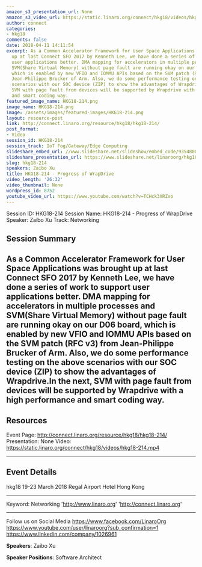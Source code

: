 ```yaml
---
amazon_s3_presentation_url: None
amazon_s3_video_url: https://static.linaro.org/connect/hkg18/videos/hkg18-214.mp4
author: connect
categories:
- hkg18
comments: false
date: 2018-04-11 14:11:54
excerpt: As a Common Accelerator Framework for User Space Applications was brought
  up at last Connect SFO 2017 by Kenneth Lee, we have done a series of work to support
  user applications better. DMA mapping for accelerators in multiple processes and
  SVM(Share Virtual Memory) without page fault are running okay on our D06 board,
  which is enabled by new VFIO and IOMMU APIs based on the SVM patch (RFC v3) from
  Jean-Philippe Brucker of Arm. Also, we do some performance testing on the above
  scenarios with our SOC device (ZIP) to show the advantages of Wrapdrive.In the next,
  SVM with page fault from devices will be supported by Wrapdrive with a high performance
  and smart coding way.
featured_image_name: HKG18-214.png
image_name: HKG18-214.png
image: /assets/images/featured-images/HKG18-214.png
layout: resource-post
link: http://connect.linaro.org/resource/hkg18/hkg18-214/
post_format:
- Video
session_id: HKG18-214
session_track: IoT Fog/Gateway/Edge Computing
slideshare_embed_url: //www.slideshare.net/slideshow/embed_code/93548001
slideshare_presentation_url: https://www.slideshare.net/linaroorg/hkg18-214-progress-of-wrapdrive
slug: hkg18-214
speakers: Zaibo Xu
title: HKG18-214 - Progress of WrapDrive
video_length: '26:32'
video_thumbnail: None
wordpress_id: 8752
youtube_video_url: https://www.youtube.com/watch?v=TCHck3XRZxo
---
```


Session ID: HKG18-214
Session Name: HKG18-214 - Progress of WrapDrive
Speaker: Zaibo Xu
Track: Networking

## Session Summary

## As a Common Accelerator Framework for User Space Applications was brought up at last Connect SFO 2017 by Kenneth Lee, we have done a series of work to support user applications better. DMA mapping for accelerators in multiple processes and SVM(Share Virtual Memory) without page fault are running okay on our D06 board, which is enabled by new VFIO and IOMMU APIs based on the SVM patch (RFC v3) from Jean-Philippe Brucker of Arm. Also, we do some performance testing on the above scenarios with our SOC device (ZIP) to show the advantages of Wrapdrive.In the next, SVM with page fault from devices will be supported by Wrapdrive with a high performance and smart coding way.

## Resources

Event Page: http://connect.linaro.org/resource/hkg18/hkg18-214/
Presentation: None
Video: https://static.linaro.org/connect/hkg18/videos/hkg18-214.mp4

---

## Event Details

hkg18
19-23 March 2018
Regal Airport Hotel Hong Kong

---

Keyword: Networking
'http://www.linaro.org'
'http://connect.linaro.org'

---

Follow us on Social Media
https://www.facebook.com/LinaroOrg
https://www.youtube.com/user/linaroorg?sub_confirmation=1
https://www.linkedin.com/company/1026961

**Speakers**: Zaibo Xu

**Speaker Positions**: Software Architect
